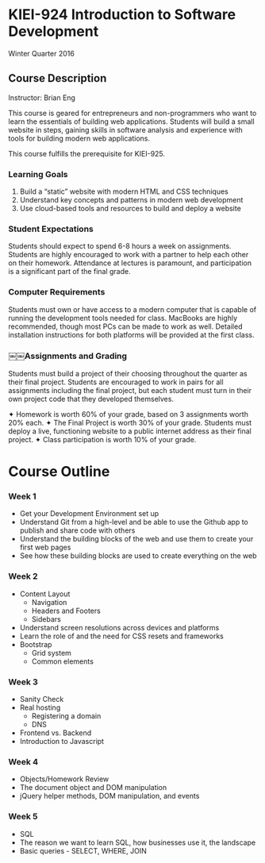 # KIEI-924 Introduction to Software Development
Winter Quarter 2016

## Course Description
Instructor: Brian Eng

This course is geared for entrepreneurs and non-programmers who want to learn the essentials of building web applications. Students will build a small website in steps, gaining skills in software analysis and experience with tools for building modern web applications.

This course fulfills the prerequisite for KIEI-925. 

### Learning Goals
1. Build a “static” website with modern HTML and CSS techniques
2. Understand key concepts and patterns in modern web development
3. Use cloud-based tools and resources to build and deploy a website

### Student Expectations
Students should expect to spend 6-8 hours a week on assignments. Students are highly encouraged to work with a partner to help each other on their homework.
Attendance at lectures is paramount, and participation is a significant part of the final grade.

### Computer Requirements
Students must own or have access to a modern computer that is capable of running the development tools needed for class. MacBooks are highly recommended, though most PCs can be made to work as well. Detailed installation instructions for both platforms will be provided at the first class.

### ￼￼Assignments and Grading
Students must build a project of their choosing throughout the quarter as their final project. Students are encouraged to work in pairs for all assignments including the final project, but each student must turn in their own project code that they developed themselves.

✦ Homework is worth 60% of your grade, based on 3 assignments worth 20% each.
✦ The Final Project is worth 30% of your grade. Students must deploy a live, functioning website to a public internet address as their final project.
✦ Class participation is worth 10% of your grade.

# Course Outline

### Week 1

* Get your Development Environment set up
* Understand Git from a high-level and be able to use the Github app to publish and share code with others
* Understand the building blocks of the web and use them to create your first web pages
* See how these building blocks are used to create everything on the web

### Week 2

* Content Layout
  * Navigation
  * Headers and Footers
  * Sidebars
* Understand screen resolutions across devices and platforms
* Learn the role of and the need for CSS resets and frameworks
* Bootstrap
  * Grid system
  * Common elements

### Week 3

- Sanity Check
- Real hosting
  - Registering a domain
  - DNS
- Frontend vs. Backend
- Introduction to Javascript
  
### Week 4

- Objects/Homework Review
- The document object and DOM manipulation
- jQuery helper methods, DOM manipulation, and events

### Week 5

- SQL
- The reason we want to learn SQL, how businesses use it, the landscape
- Basic queries - SELECT, WHERE, JOIN
